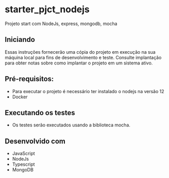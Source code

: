 # starter_pjct_nodejs
Projeto start com NodeJs, express, mongodb, mocha

## Iniciando
Essas instruções fornecerão uma cópia do projeto em execução na sua máquina local para fins de desenvolvimento e teste. Consulte implantação para obter notas sobre como implantar o projeto em um sistema ativo.

## Pré-requisitos:
 - Para executar o projeto é necessário ter instalado o nodejs na versão 12
 - Docker

## Executando os testes
 - Os testes serão executados usando a biblioteca mocha.
 
 ## Desenvolvido com
 - JavaScript
 - NodeJs
 - Typescript
 - MongoDB
